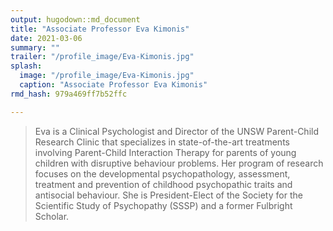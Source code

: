 ```yaml
---
output: hugodown::md_document
title: "Associate Professor Eva Kimonis"
date: 2021-03-06
summary: ""
trailer: "/profile_image/Eva-Kimonis.jpg"
splash:
  image: "/profile_image/Eva-Kimonis.jpg"
  caption: "Associate Professor Eva Kimonis"
rmd_hash: 979a469ff7b52ffc

---
```


> Eva is a Clinical Psychologist and Director of the UNSW Parent-Child Research Clinic that specializes in state-of-the-art treatments involving Parent-Child Interaction Therapy for parents of young children with disruptive behaviour problems. Her program of research focuses on the developmental psychopathology, assessment, treatment and prevention of childhood psychopathic traits and antisocial behaviour. She is President-Elect of the Society for the Scientific Study of Psychopathy (SSSP) and a former Fulbright Scholar.

